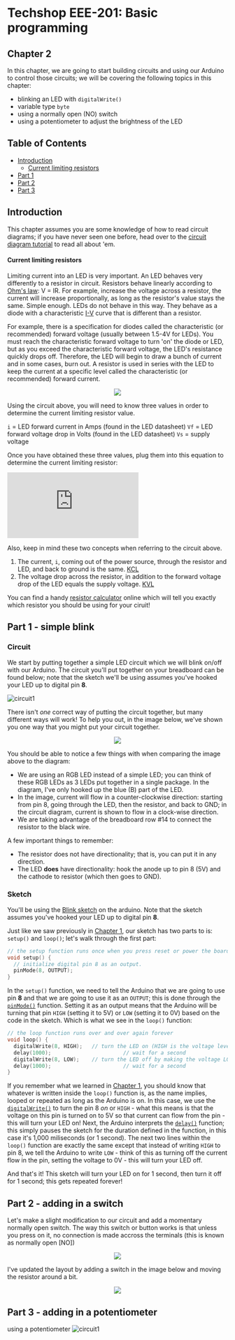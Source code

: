 # Techshop EEE-201: Basic programming

## Chapter 2

In this chapter, we are going to start building circuits and using our Arduino to control those circuits; we will be covering the following topics in this chapter:

- blinking an LED with `digitalWrite()`
- variable type `byte`
- using a normally open (NO) switch 
- using a potentiometer to adjust the brightness of the LED

## Table of Contents

* [Introduction](#introduction)
    * [Current limiting resistors](#current-limiting-resistors)
* [Part 1](#part-1)
* [Part 2](#part-2)
* [Part 3](#part-3)


## Introduction

This chapter assumes you are some knowledge of how to read circuit diagrams; if you have never seen one before, head over to the [circuit diagram tutorial](https://github.com/ConstantinoSchillebeeckx/Techshop-EEE-201/tree/master/circuit_diagrams) to read all about 'em.

#### Current limiting resistors

Limiting current into an LED is very important. An LED behaves very differently to a resistor in circuit. Resistors behave linearly according to [Ohm's law](https://en.wikipedia.org/wiki/Ohm%27s_law): V = IR. For example, increase the voltage across a resistor, the current will increase proportionally, as long as the resistor's value stays the same. Simple enough. LEDs do not behave in this way. They behave as a diode with a characteristic [I-V](https://en.wikipedia.org/wiki/File:Diode-IV-Curve.svg) curve that is different than a resistor.

For example, there is a specification for diodes called the characteristic (or recommended) forward voltage (usually between 1.5-4V for LEDs). You must reach the characteristic forward voltage to turn 'on' the diode or LED, but as you exceed the characteristic forward voltage, the LED's resistance quickly drops off. Therefore, the LED will begin to draw a bunch of current and in some cases, burn out. A resistor is used in series with the LED to keep the current at a specific level called the characteristic (or recommended) forward current.

<p align="center">
    <img src="https://www.sparkfun.com/tutorial/LEDresistors/image1.jpg">
</p>

Using the circuit above, you will need to know three values in order to determine the current limiting resistor value.

`i` = LED forward current in Amps (found in the LED datasheet)
`Vf` = LED forward voltage drop in Volts (found in the LED datasheet)
`Vs` = supply voltage

Once you have obtained these three values, plug them into this equation to determine the current limiting resistor:

![equation](http://latex.codecogs.com/gif.latex?R%3D%5Cfrac%7BV_%7Bs%7D-V_%7Bf%7D%7D%7Bi%7D)  

Also, keep in mind these two concepts when referring to the circuit above.
1. The current, `i`, coming out of the power source, through the resistor and LED, and back to ground is the same. [KCL](http://en.wikipedia.org/wiki/Kirchhoff%27s_circuit_laws#Kirchhoff.27s_current_law_.28KCL.29)
2. The voltage drop across the resistor, in addition to the forward voltage drop of the LED equals the supply voltage. [KVL](http://en.wikipedia.org/wiki/Kirchhoff%27s_circuit_laws#Kirchhoff.27s_voltage_law_.28KVL.29)

You can find a handy [resistor calculator](http://led.linear1.org/1led.wiz) online which will tell you exactly which resistor you should be using for your ciruit!


## Part 1 - simple blink

### Circuit

We start by putting together a simple LED circuit which we will blink on/off with our Arduino.  The circuit you'll put together on your breadboard can be found below; note that the sketch we'll be using assumes you've hooked your LED up to digital pin **8**.

![circuit1](https://cdn.rawgit.com/ConstantinoSchillebeeckx/Techshop-EEE-201/master/chapter_2/Chapter-2-Part-1.svg)

There isn't *one* correct way of putting the circuit together, but many different ways will work!  To help you out, in the image below, we've shown you one way that you might put your circuit together.

<p align="center">
    <img src="https://cdn.rawgit.com/ConstantinoSchillebeeckx/Techshop-EEE-201/master/chapter_2/Chapter_2-Part_1_bb.svg">
</p>

You should be able to notice a few things with when comparing the image above to the diagram:
- We are using an RGB LED instead of a simple LED; you can think of these RGB LEDs as 3 LEDs put together in a single package.  In the diagram, I've only hooked up the blue (B) part of the LED.
- In the image, current will flow in a counter-clockwise direction: starting from pin 8, going through the LED, then the resistor, and back to GND; in the circuit diagram, current is shown to flow in a clock-wise direction.
- We are taking advantage of the breadboard row #14 to connect the resistor to the black wire.

A few important things to remember:
- The resistor does not have directionality; that is, you can put it in any direction.
- The LED **does** have directionality: hook the anode up to pin 8 (5V) and the cathode to resistor (which then goes to GND).

### Sketch

You'll be using the [Blink sketch](https://github.com/ConstantinoSchillebeeckx/Techshop-EEE-201/blob/master/chapter_2/Blink.ino) on the arduino.  Note that the sketch assumes you've hooked your LED up to digital pin **8**.

Just like we saw previously in [Chapter 1](https://github.com/ConstantinoSchillebeeckx/Techshop-EEE-201/tree/master/chapter_1), our sketch has two parts to is: `setup()` and `loop()`; let's walk through the first part:

```c
// the setup function runs once when you press reset or power the board
void setup() {
  // initialize digital pin 8 as an output.
  pinMode(8, OUTPUT);
}
```

In the `setup()` function, we need to tell the Arduino that we are going to use pin **8** and that we are going to use it as an `OUTPUT`; this is done through the [`pinMode()`](https://www.arduino.cc/en/Reference/pinMode) function.  Setting it as an output means that the Arduino will be turning that pin `HIGH` (setting it to 5V) or `LOW` (setting it to 0V) based on the code in the sketch.  Which is what we see in the `loop()` function:

```c
// the loop function runs over and over again forever
void loop() {
  digitalWrite(8, HIGH);   // turn the LED on (HIGH is the voltage level)
  delay(1000);                       // wait for a second
  digitalWrite(8, LOW);    // turn the LED off by making the voltage LOW
  delay(1000);                       // wait for a second
}
```

If you remember what we learned in [Chapter 1](https://github.com/ConstantinoSchillebeeckx/Techshop-EEE-201/tree/master/chapter_1), you should know that whatever is written inside the `loop()` function is, as the name implies, looped or repeated as long as the Arduino is on.  In this case, we use the [`digitalWrite()`](https://www.arduino.cc/en/Reference/DigitalWrite) to turn the pin 8 *on* or `HIGH` - what this means is that the voltage on this pin is turned on to 5V so that current can flow from the pin - this will turn your LED on!  Next, the Arduino interprets the [`delay()`](https://www.arduino.cc/en/Reference/Delay) function; this simply pauses the sketch for the duration defined in the function, in this case it's 1,000 miliseconds (or 1 second).  The next two lines within the `loop()` function are exactly the same except that instead of writing `HIGH` to pin 8, we tell the Arduino to write `LOW` - think of this as turning off the current flow in the pin, setting the voltage to 0V - this will turn your LED off.

And that's it!  This sketch will turn your LED on for 1 second, then turn it off for 1 second; this gets repeated forever!


## Part 2 - adding in a switch

Let's make a slight modification to our circuit and add a momentary normally open switch.  The way this switch or button works is that unless you press on it, no connection is made accross the terminals (this is known as normally open [NO])

<p align="center">
    <img src="https://cdn.rawgit.com/ConstantinoSchillebeeckx/Techshop-EEE-201/master/chapter_2/Chapter-2-Part-2.svg">
</p>

I've updated the layout by adding a switch in the image below and moving the resistor around a bit.

<p align="center">
    <img src="https://cdn.rawgit.com/ConstantinoSchillebeeckx/Techshop-EEE-201/master/chapter_2/Chapter_2-Part_2_bb.svg">
</p>

## Part 3 - adding in a potentiometer

using a potentiometer
![circuit1](https://cdn.rawgit.com/ConstantinoSchillebeeckx/Techshop-EEE-201/master/chapter_2/Chapter-2-Part-3.svg)
